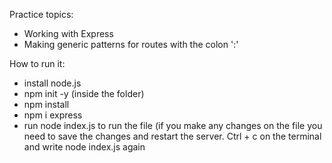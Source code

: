 Practice topics:

- Working with Express
- Making generic patterns for routes with the colon ':'

How to run it:
- install node.js
- npm init -y (inside the folder)
- npm install
- npm i express
- run node index.js to run the file (if you make any changes on the file you need to save the changes and restart the server. Ctrl + c on the terminal and write node index.js again